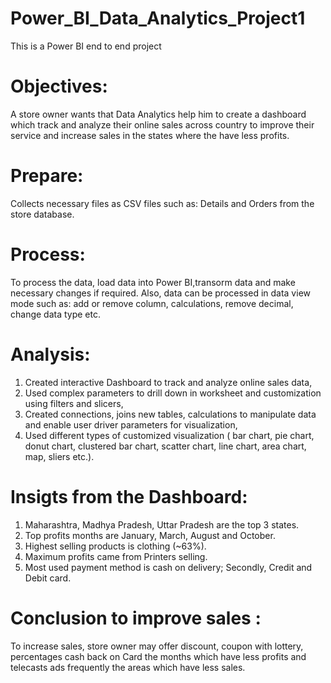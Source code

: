 # Power_BI_Data_Analytics_Project1
This is a Power BI end to end project

# Objectives:
A store owner wants that Data Analytics help him to create a dashboard which track and analyze their online sales across country to improve their service and increase sales in the states where the have less profits.

# Prepare:
Collects necessary files as CSV files such as: Details and Orders from the store database.

# Process:
To process the data, load data into Power BI,transorm data and make necessary changes if required. Also, data can be processed in 
data view mode such as: add or remove column, calculations, remove decimal, change data type etc.

# Analysis:
1. Created interactive Dashboard to track and analyze online sales data,
2. Used complex parameters to drill down in worksheet and customization using filters and slicers,
3. Created connections, joins new tables, calculations to manipulate data and enable user driver parameters for visualization,
4. Used different types of customized visualization ( bar chart, pie chart, donut chart, clustered bar chart, scatter chart, line
chart, area chart, map, sliers etc.).

# Insigts from the Dashboard:
1. Maharashtra, Madhya Pradesh, Uttar Pradesh are the top 3 states.
2. Top profits months are January, March, August and October.
3. Highest selling products is clothing (~63%).
4. Maximum profits came from Printers selling.
5. Most used payment method is cash on delivery; Secondly, Credit and Debit card.

# Conclusion to improve sales :
To increase sales, store owner may  offer discount, coupon with lottery, percentages cash back on Card the months which have less 
profits and telecasts ads frequently the areas which have less sales.



